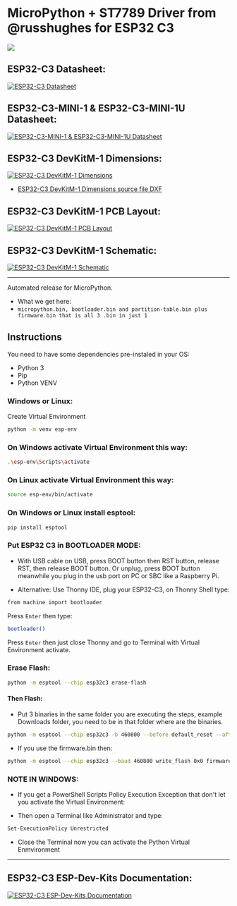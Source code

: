 # MicroPython + ST7789 Driver from @russhughes for ESP32 C3


[![](esp32-c3-devkitm-1-v1-pinout.png)](https://docs.espressif.com/projects/esp-dev-kits/en/latest/esp32c3/_images/esp32-c3-devkitm-1-v1-pinout.png)

## ESP32-C3 Datasheet:
[![ESP32-C3 Datasheet](esp32-c3_datasheet_en.webp)](https://www.espressif.com/sites/default/files/documentation/esp32-c3_datasheet_en.pdf)

## ESP32-C3-MINI-1 & ESP32-C3-MINI-1U Datasheet:
[![ESP32-C3-MINI-1 & ESP32-C3-MINI-1U Datasheet](esp32-c3-mini-1_datasheet_en.webp)](https://www.espressif.com/sites/default/files/documentation/esp32-c3-mini-1_datasheet_en.pdf)

## ESP32-C3 DevKitM-1 Dimensions:
[![ESP32-C3 DevKitM-1 Dimensions](DIMENSION_ESP32-C3-DEVKITM-1_V1_20200915AA.webp)](https://dl.espressif.com/dl/schematics/DIMENSION_ESP32-C3-DEVKITM-1_V1_20200915AA.pdf)
- [ESP32-C3 DevKitM-1 Dimensions source file DXF](https://dl.espressif.com/dl/schematics/DIMENSION_ESP32-C3-DEVKITM-1_V1_20200915AA.dxf)

## ESP32-C3 DevKitM-1 PCB Layout:
[![ESP32-C3 DevKitM-1 PCB Layout](PCB_ESP32-C3-DEVKITM-1_V1_20200915AA.webp)](https://dl.espressif.com/dl/schematics/PCB_ESP32-C3-DEVKITM-1_V1_20200915AA.pdf)

## ESP32-C3 DevKitM-1 Schematic:
[![ESP32-C3 DevKitM-1 Schematic](SCH_ESP32-C3-DEVKITM-1_V1_20200915A.webp)](https://dl.espressif.com/dl/schematics/SCH_ESP32-C3-DEVKITM-1_V1_20200915A.pdf)


---

Automated release for MicroPython.

- What we get here:
- ```micropython.bin, bootloader.bin and partition-table.bin plus firmware.bin that is all 3 .bin in just 1 ```
            
## Instructions
            
You need to have some dependencies pre-instaled in your OS:
- Python 3
- Pip
- Python VENV

### Windows or Linux:
Create Virtual Environment
```bash
python -m venv esp-env
```

### On Windows activate Virtual Environment this way:
```bash
.\esp-env\Scripts\activate
```
### On Linux activate Virtual Environment this way:
```bash
source esp-env/bin/activate
```

### On Windows or Linux install esptool:
```bash
pip install esptool
```

### Put ESP32 C3 in BOOTLOADER MODE:
- With USB cable on USB, press BOOT button then RST button, release RST, then release BOOT button. Or unplug, press BOOT button meanwhile you plug in the usb port on PC or SBC like a Raspberry Pi.

- Alternative: Use Thonny IDE, plug your ESP32-C3, on Thonny Shell type:
```bash
from machine import bootloader
```
Press ``Enter`` then type:
```bash
bootloader()
```
Press ``Enter`` then just close Thonny and go to Terminal with Virtual Environment activate.

### Erase Flash:
```bash
python -m esptool --chip esp32c3 erase-flash
```

#### Then Flash:
- Put 3 binaries in the same folder you are executing the steps, example Downloads folder, you need to be in that folder where are the binaries.
```bash
python -m esptool --chip esp32c3 -b 460800 --before default_reset --after hard_reset write_flash --flash_mode dio --flash_size 4MB --flash_freq 80m 0x0 bootloader.bin 0x8000 partition-table.bin 0x10000 micropython.bin
```
- If you use the firmware.bin then:
```bash
python -m esptool --chip esp32c3 --baud 460800 write_flash 0x0 firmware.bin
```

### NOTE IN WINDOWS:
- If you get a PowerShell Scripts Policy Execution Exception that don't let you activate the Virtual Environment:

- Then open a Terminal like Administrator and type:

```bash
Set-ExecutionPolicy Unrestricted
```
- Close the Terminal now you can activate the Python Virtual Enmvironment


---

## ESP32-C3 ESP-Dev-Kits Documentation:
[![ESP32-C3 ESP-Dev-Kits Documentation](esp-dev-kits-en-master-esp32c3.webp)](esp-dev-kits-en-master-esp32c3.pdf)
